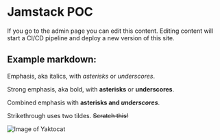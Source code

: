 # Jamstack POC

If you go to the admin page you can edit this content.
Editing content will start a CI/CD pipeline and deploy a new version of this site.

## Example markdown:

Emphasis, aka italics, with *asterisks* or _underscores_.

Strong emphasis, aka bold, with **asterisks** or __underscores__.

Combined emphasis with **asterisks and _underscores_**.

Strikethrough uses two tildes. ~~Scratch this!~~

![Image of Yaktocat](https://octodex.github.com/images/yaktocat.png)